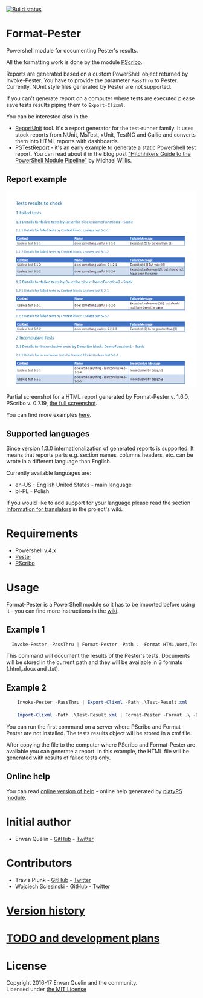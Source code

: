 [![Build status](https://ci.appveyor.com/api/projects/status/36q06wp2c4vwfu7w/branch/master?svg=true)](https://ci.appveyor.com/project/equelin/format-pester/branch/master)

# Format-Pester

Powershell module for documenting Pester's results.

All the formatting work is done by the module [PScribo](https://github.com/iainbrighton/PScribo).

Reports are generated based on a custom PowerShell object returned by Invoke-Pester. You have to provide the parameter `PassThru` to Pester. Currently, NUnit style files generated by Pester are not supported.

If you can't generate report on a computer where tests are executed please save tests results piping them to `Export-Clixml`.

You can be interested also in the
- [ReportUnit](https://github.com/reportunit/reportunit) tool. It's a report generator for the test-runner family. It uses stock reports from NUnit, MsTest, xUnit, TestNG and Gallio and converts them into HTML reports with dashboards.
- [PSTestReport](https://github.com/Xainey/PSTestReport) - it's an early example to generate a static PowerShell test report. You can read about it in the blog post ["Hitchhikers Guide to the PowerShell Module Pipeline"](https://xainey.github.io/2017/powershell-module-pipeline) by Michael Willis.

## Report example

![](./img/Format-Pester-1.6.0-part.png)

Partial screenshot for a HTML report generated by Format-Pester v. 1.6.0, PScribo v. 0.7.19, [the full screenshot](./img/Format-Pester-1.6.0-full.png).

You can find more examples [here](/examples/).

## Supported languages

Since version 1.3.0 internationalization of generated reports is supported. It means that reports parts e.g. section names, columns headers, etc. can be wrote in a different language than English.

Currently available languages are:

- en-US - English United States - main language
- pl-PL - Polish

If you would like to add support for your language please read the section [Information for translators](https://github.com/equelin/Format-Pester/wiki/Information-for-translators) in the project's wiki.

# Requirements

- Powershell v.4.x
- [Pester](https://github.com/pester/Pester)
- [PScribo](https://github.com/iainbrighton/PScribo)

# Usage

Format-Pester is a PowerShell module so it has to be imported before using it - you can find more instructions in the [wiki](https://github.com/equelin/Format-Pester/wiki/Importing-Format-Pester).

## Example 1

```PowerShell
  Invoke-Pester -PassThru | Format-Pester -Path . -Format HTML,Word,Text
```

This command will document the results of the Pester's tests. Documents will be stored in the current path and they will be available in 3 formats (.html,.docx and .txt).

## Example 2

```PowerShell
    Invoke-Pester -PassThru | Export-Clixml -Path .\Test-Result.xml

    Import-Clixml -Path .\Test-Result.xml | Format-Pester -Format .\ -BaseFileName Test-Result -Format HTML -FailedOnly
```

You can run the first command on a server where PScribo and Format-Pester are not installed. The tests results object will be stored in a xmf file.

After copying the file to the computer where PScribo and Format-Pester are available you can generate a report. In this example, the HTML file will be generated with results of failed tests only.

## Online help

You can read [online version of help](/doc/Format-Pester.md) - online help generated by [platyPS module](https://github.com/powershell/platyps).

# Initial author

- Erwan Quélin - [GitHub](https://github.com/equelin) - [Twitter](https://twitter.com/erwanquelin)

# Contributors

- Travis Plunk - [GitHub](https://github.com/TravisEz13) - [Twitter](https://twitter.com/TravisPlunk)
- Wojciech Sciesinski - [GitHub](https://github.com/it-praktyk) - [Twitter](https://twitter.com/ITpraktyk)

# [Version history](VERSIONS.md)

# [TODO and development plans](TODO.md)

# License

Copyright 2016-17 Erwan Quelin and the community.  
Licensed under [the MIT License](LICENSE)

